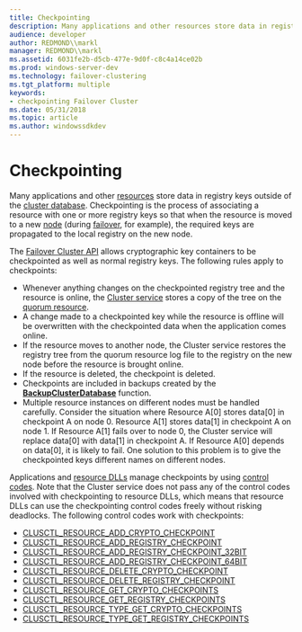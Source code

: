 ```yaml
---
title: Checkpointing
description: Many applications and other resources store data in registry keys outside of the cluster database.
audience: developer
author: REDMOND\\markl
manager: REDMOND\\markl
ms.assetid: 6031fe2b-d5cb-477e-9d0f-c8c4a14ce02b
ms.prod: windows-server-dev
ms.technology: failover-clustering
ms.tgt_platform: multiple
keywords:
- checkpointing Failover Cluster
ms.date: 05/31/2018
ms.topic: article
ms.author: windowssdkdev
---
```


# Checkpointing

Many applications and other [resources](resources.md) store data in registry keys outside of the [cluster database](cluster-database.md). Checkpointing is the process of associating a resource with one or more registry keys so that when the resource is moved to a new [node](nodes.md) (during [failover](failover.md), for example), the required keys are propagated to the local registry on the new node.

The [Failover Cluster API](the-server-cluster-api.md) allows cryptographic key containers to be checkpointed as well as normal registry keys. The following rules apply to checkpoints:

-   Whenever anything changes on the checkpointed registry tree and the resource is online, the [Cluster service](cluster-service.md) stores a copy of the tree on the [quorum resource](quorum-resource.md).
-   A change made to a checkpointed key while the resource is offline will be overwritten with the checkpointed data when the application comes online.
-   If the resource moves to another node, the Cluster service restores the registry tree from the quorum resource log file to the registry on the new node before the resource is brought online.
-   If the resource is deleted, the checkpoint is deleted.
-   Checkpoints are included in backups created by the [**BackupClusterDatabase**](/windows/previous-versions/ClusAPI/nf-clusapi-backupclusterdatabase?branch=master) function.
-   Multiple resource instances on different nodes must be handled carefully. Consider the situation where Resource A\[0\] stores data\[0\] in checkpoint A on node 0. Resource A\[1\] stores data\[1\] in checkpoint A on node 1. If Resource A\[1\] fails over to node 0, the Cluster service will replace data\[0\] with data\[1\] in checkpoint A. If Resource A\[0\] depends on data\[0\], it is likely to fail. One solution to this problem is to give the checkpointed keys different names on different nodes.

Applications and [resource DLLs](resource-dlls.md) manage checkpoints by using [control codes](about-control-codes.md). Note that the Cluster service does not pass any of the control codes involved with checkpointing to resource DLLs, which means that resource DLLs can use the checkpointing control codes freely without risking deadlocks. The following control codes work with checkpoints:

-   [CLUSCTL\_RESOURCE\_ADD\_CRYPTO\_CHECKPOINT](clusctl-resource-add-crypto-checkpoint.md)
-   [CLUSCTL\_RESOURCE\_ADD\_REGISTRY\_CHECKPOINT](clusctl-resource-add-registry-checkpoint.md)
-   [CLUSCTL\_RESOURCE\_ADD\_REGISTRY\_CHECKPOINT\_32BIT](clusctl-resource-add-registry-checkpoint-32bit.md)
-   [CLUSCTL\_RESOURCE\_ADD\_REGISTRY\_CHECKPOINT\_64BIT](clusctl-resource-add-registry-checkpoint-64bit.md)
-   [CLUSCTL\_RESOURCE\_DELETE\_CRYPTO\_CHECKPOINT](clusctl-resource-delete-crypto-checkpoint.md)
-   [CLUSCTL\_RESOURCE\_DELETE\_REGISTRY\_CHECKPOINT](clusctl-resource-delete-registry-checkpoint.md)
-   [CLUSCTL\_RESOURCE\_GET\_CRYPTO\_CHECKPOINTS](clusctl-resource-get-crypto-checkpoints.md)
-   [CLUSCTL\_RESOURCE\_GET\_REGISTRY\_CHECKPOINTS](clusctl-resource-get-registry-checkpoints.md)
-   [CLUSCTL\_RESOURCE\_TYPE\_GET\_CRYPTO\_CHECKPOINTS](clusctl-resource-type-get-crypto-checkpoints.md)
-   [CLUSCTL\_RESOURCE\_TYPE\_GET\_REGISTRY\_CHECKPOINTS](clusctl-resource-type-get-registry-checkpoints.md)

 

 




